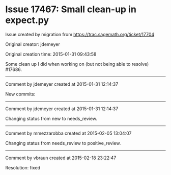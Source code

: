 # Issue 17467: Small clean-up in expect.py

Issue created by migration from https://trac.sagemath.org/ticket/17704

Original creator: jdemeyer

Original creation time: 2015-01-31 09:43:58

Some clean up I did when working on (but not being able to resolve) #17686.


---

Comment by jdemeyer created at 2015-01-31 12:14:37

New commits:


---

Comment by jdemeyer created at 2015-01-31 12:14:37

Changing status from new to needs_review.


---

Comment by mmezzarobba created at 2015-02-05 13:04:07

Changing status from needs_review to positive_review.


---

Comment by vbraun created at 2015-02-18 23:22:47

Resolution: fixed
